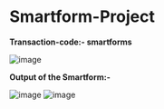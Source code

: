 # Smartform-Project



<b> Transaction-code:- smartforms</b>


![image](https://github.com/user-attachments/assets/fa047993-f29c-4085-bfc6-b1175d91b002)

<b>Output of the Smartform:-</b>



![image](https://github.com/user-attachments/assets/4fa27b6c-2c5c-4759-aa89-af6a70b48bdb)
![image](https://github.com/user-attachments/assets/fd3805eb-8279-4290-8188-572c823fa769)

